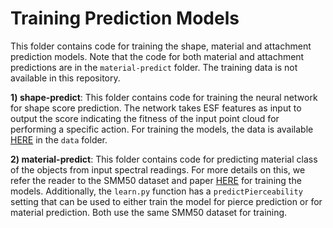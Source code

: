 # Training Prediction Models

This folder contains code for training the shape, material and attachment prediction models. Note that the code for both material and attachment predictions are in the `material-predict` folder. The training data is not available in this repository. 

**1) shape-predict**: This folder contains code for training the neural network for shape score prediction. The network takes ESF features as input to output the score indicating the fitness of the input point cloud for performing a specific action. For training the models, the data is available [HERE](https://github.com/NithinShrivatsav/Tool-Substitution-with-Shape-and-Material-ReasoningUsing-Dual-Neural-Networks) in the `data` folder. 

**2) material-predict**: This folder contains code for predicting material class of the objects from input spectral readings. For more details on this, we refer the reader to the SMM50 dataset and paper [HERE](https://github.com/Healthcare-Robotics/smm50) for training the models. Additionally, the `learn.py` function has a `predictPierceability` setting that can be used to either train the model for pierce prediction or for material prediction. Both use the same SMM50 dataset for training. 
